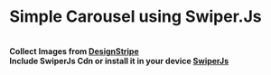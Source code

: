 <h1>Simple Carousel using Swiper.Js</h1>
<br>
<b>Collect Images from <a href='https://designstripe.com/'>DesignStripe</a></b>
<br>
<b>Include SwiperJs Cdn or install it in your device <a href='https://swiperjs.com/'>SwiperJs</a></b>
